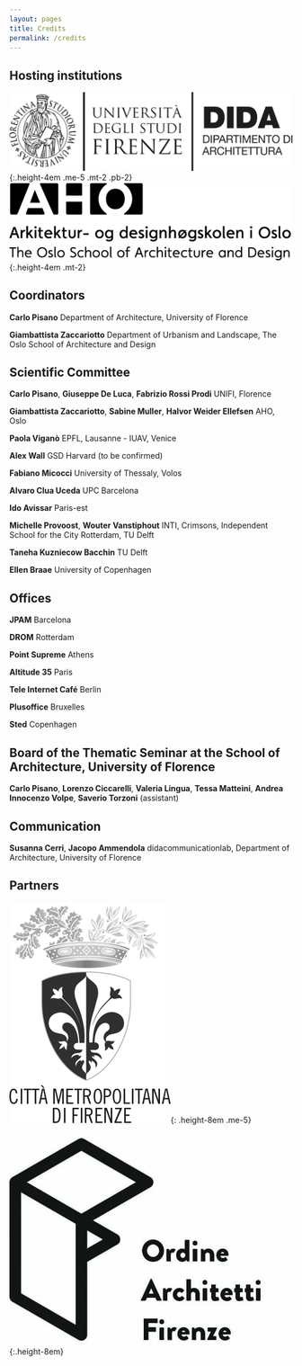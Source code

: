 ```yaml
---
layout: pages
title: Credits
permalink: /credits
---
```


<style>
.markdown h2 {
    font-size: 2rem;
    margin-top: 2rem;
   }
.markdown p {
    line-height: 1.2;
    margin-bottom: .7rem;
  }
.markdown strong {
  white-space: nowrap;
  line-height: 1.4;
}

.height-4em {
  height: 4em;
}

.height-8em {
  height: 8em;
}  

</style>

## Hosting institutions
![Logo DIDA](/res/banner_DIDA_nero.svg){:.height-4em .me-5 .mt-2 .pb-2} ![Logo AHO](/res/aho-logo.png){:.height-4em .mt-2}


## Coordinators
**Carlo Pisano**
Department of Architecture, University of Florence

**Giambattista Zaccariotto**
Department of Urbanism and Landscape, The Oslo School of Architecture and Design


## Scientific Committee
**Carlo Pisano**, **Giuseppe De Luca**, **Fabrizio Rossi Prodi**
UNIFI, Florence

**Giambattista Zaccariotto**, **Sabine Muller**, **Halvor Weider Ellefsen**
AHO, Oslo

**Paola Viganò**
EPFL, Lausanne - IUAV, Venice

**Alex Wall**
GSD Harvard (to be confirmed)

**Fabiano Micocci**
University of Thessaly, Volos

**Alvaro Clua Uceda**
UPC Barcelona

**Ido Avissar**
Paris-est

**Michelle Provoost**, **Wouter Vanstiphout**
INTI, Crimsons, Independent School for the City Rotterdam, TU Delft

**Taneha Kuzniecow Bacchin**
TU Delft

**Ellen Braae**
University of Copenhagen


## Offices
**JPAM**
Barcelona

**DROM**
Rotterdam

**Point Supreme**
Athens

**Altitude 35**
Paris

**Tele Internet Café**
Berlin

**Plusoffice**
Bruxelles

**Sted**
Copenhagen



## Board of the Thematic Seminar at the School of Architecture, University of Florence
**Carlo Pisano**, **Lorenzo Ciccarelli**, **Valeria Lingua**, **Tessa Matteini**, **Andrea Innocenzo Volpe**, **Saverio Torzoni** (assistant)


## Communication
**Susanna Cerri**, **Jacopo Ammendola**
didacommunicationlab, Department of Architecture, University of Florence


## Partners
![Logo DIDA](/res/logo-citta-metro.png){: .height-8em .me-5} ![Logo AHO](/res/logo-oaf.jpg){:.height-8em}
